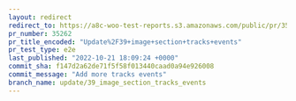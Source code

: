 ```yaml
---
layout: redirect
redirect_to: https://a8c-woo-test-reports.s3.amazonaws.com/public/pr/35262/e2e/index.html
pr_number: 35262
pr_title_encoded: "Update%2F39+image+section+tracks+events"
pr_test_type: e2e
last_published: "2022-10-21 18:09:24 +0000"
commit_sha: f147d2a62de71f5f58f013440caad0a94e926008
commit_message: "Add more tracks events"
branch_name: update/39_image_section_tracks_events
---
```

